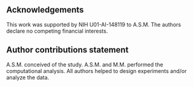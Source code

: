 ## Acknowledgements

This work was supported by NIH U01-AI-148119 to A.S.M. The authors declare no competing financial interests.

## Author contributions statement

A.S.M. conceived of the study. A.S.M. and M.M. performed the computational analysis. All authors helped to design experiments and/or analyze the data.
